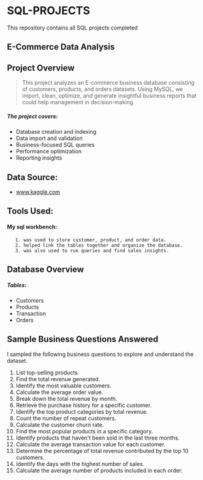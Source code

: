 # SQL-PROJECTS
This repository contains all SQL projects completed
## E-Commerce Data Analysis
## Project Overview
> This project analyzes an E-commerce business database consisting of customers, products, and orders datasets. Using MySQL, we import, clean, optimize, and generate insightful business reports that could help management in decision-making.
##### The project covers:
+ Database creation and indexing
+ Data import and validation
+ Business-focused SQL queries
+ Performance optimization
+ Reporting insights
## Data Source: 
+ www.kaggle.com
## Tools Used:
#### My sql workbench: 
       1. was used to store customer, product, and order data.
       2. helped link the tables together and organize the database.
       3. was also used to run queries and find sales insights.
## Database Overview
##### Tables:
+ Customers
+ Products
+ Transaction
+ Orders
## Sample Business Questions Answered
I sampled the following business questions to explore and understand the dataset.
1. List top-selling products.
2. Find the total revenue generated.
3. Identify the most valuable customers.
4. Calculate the average order value.
5. Break down the total revenue by month.
6. Retrieve the purchase history for a specific customer.
7. Identify the top product categories by total revenue.
8. Count the number of repeat customers.
9. Calculate the customer churn rate.
10. Find the most popular products in a specific category.
11. Identify products that haven't been sold in the last three months.
12. Calculate the average transaction value for each customer.
13. Determine the percentage of total revenue contributed by the top 10 customers.
14. Identify the days with the highest number of sales.
15. Calculate the average number of products included in each order.
